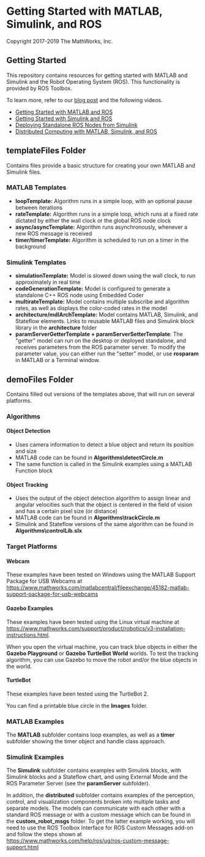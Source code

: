 # Getting Started with MATLAB, Simulink, and ROS
Copyright 2017-2019 The MathWorks, Inc.

## Getting Started
This repository contains resources for getting started with MATLAB and Simulink 
and the Robot Operating System (ROS). This functionality is provided by ROS Toolbox.

To learn more, refer to our [blog post](https://blogs.mathworks.com/racing-lounge/2017/11/08/matlab-simulink-ros/) and the following videos.

* [Getting Started with MATLAB and ROS](https://www.mathworks.com/videos/matlab-and-simulink-robotics-arena-getting-started-with-matlab-and-ros-1508263034047.html)
* [Getting Started with Simulink and ROS](https://www.mathworks.com/videos/matlab-and-simulink-robotics-arena-getting-started-with-simulink-and-ros-1509397202143.html)
* [Deploying Standalone ROS Nodes from Simulink](https://www.mathworks.com/videos/matlab-and-simulink-robotics-arena-deploying-algorithms-to-ros-1510659362460.html)
* [Distributed Computing with MATLAB, Simulink, and ROS](https://www.mathworks.com/videos/matlab-and-simulink-robotics-arena-designing-distributed-systems-with-ros-1514584072926.html)

## templateFiles Folder
Contains files provide a basic structure for creating your own MATLAB and Simulink files.

### MATLAB Templates
* **loopTemplate:** Algorithm runs in a simple loop, with an optional pause between iterations
* **rateTemplate:** Algorithm runs in a simple loop, which runs at a fixed rate dictated by either the wall clock or the global ROS node clock
* **async/asyncTemplate:** Algorithm runs asynchronously, whenever a new ROS message is received
* **timer/timerTemplate:** Algorithm is scheduled to run on a timer in the background

### Simulink Templates
* **simulationTemplate:** Model is slowed down using the wall clock, to run approximately in real time
* **codeGenerationTemplate:** Model is configured to generate a standalone C++ ROS node using Embedded Coder
* **multirateTemplate:** Model contains multiple subscribe and algorithm rates, as well as displays the color-coded rates in the model
* **architecture/mdlArchTemplate:** Model contains MATLAB, Simulink, and Stateflow elements. Links to reusable MATLAB files and Simulink block library in the **architecture** folder
* **paramServerGetterTemplate + paramServerSetterTemplate**: The "getter" model can run on the desktop or deployed standalone, and receives parameters from the ROS parameter server. To modify the parameter value, you can either run the "setter" model, or use **rosparam** in MATLAB or a Terminal window.

## demoFiles Folder
Contains filled out versions of the templates above, that will run on several platforms.

### Algorithms

#### Object Detection
* Uses camera information to detect a blue object and return its position and size
* MATLAB code can be found in **Algorithms\detectCircle.m**
* The same function is called in the Simulink examples using a MATLAB Function block

#### Object Tracking
* Uses the output of the object detection algorithm to assign linear and angular velocities such that the object is centered in the field of vision and has a certain pixel size (or distance)
* MATLAB code can be found in **Algorithms\trackCircle.m**
* Simulink and Stateflow versions of the same algorithm can be found in **Algorithms\controlLib.slx**

### Target Platforms

#### Webcam
These examples have been tested on Windows using the MATLAB Support Package for USB Webcams at https://www.mathworks.com/matlabcentral/fileexchange/45182-matlab-support-package-for-usb-webcams

#### Gazebo Examples
These examples have been tested using the Linux virtual machine at https://www.mathworks.com/support/product/robotics/v3-installation-instructions.html.

When you open the virtual machine, you can track blue objects in either the **Gazebo Playground** or **Gazebo TurtleBot World** worlds. To test the tracking algorithm, you can use Gazebo to move the robot and/or the blue objects in the world.

#### TurtleBot
These examples have been tested using the TurtleBot 2. 

You can find a printable blue circle in the **Images** folder.

### MATLAB Examples
The **MATLAB** subfolder contains loop examples, as well as a **timer** subfolder showing the timer object and handle class approach.

### Simulink Examples
The **Simulink** subfolder contains examples with Simulink blocks, with Simulink blocks and a Stateflow chart, and using External Mode and the ROS Parameter Server (see the **paramServer** subfolder).

In addition, the **distributed** subfolder contains examples of the perception, control, and visualization components broken into multiple tasks and separate models. The models can communicate with each other with a standard ROS message or with a custom message which can be found in the **custom_robot_msgs** folder. To get the latter example working, you will need to use the ROS Toolbox Interface for ROS Custom Messages add-on and follow the steps shown at https://www.mathworks.com/help/ros/ug/ros-custom-message-support.html
